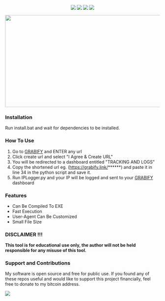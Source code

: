 <p align= "center">
<img src="https://img.shields.io/github/stars/Chainski/IPLogger?style=flat&color=purple"></a>
<img src="https://hits.sh/github.com/Chainski/IPLogger.svg?label=views&color=purple"></a>
<img src="https://img.shields.io/badge/PYTHON-3.10-purple"></a>
<img src="https://img.shields.io/badge/license-GPL--3.0-purple"></a> 
</p>

<p align="center">
  <img width="670" height="300" src="https://user-images.githubusercontent.com/96607632/233469817-39027573-bc5c-4583-a523-0f84c152e738.png">
</p>


### Installation
Run install.bat and wait for dependencies to be installed.

### How To Use


1. Go to [GRABIFY](https://grabify.link) and ENTER any url
2. Click create url and select "I Agree & Create URL"
3. You will be redirected to a dashboard entitled "TRACKING AND LOGS"
4. Copy the shortened url eg. (https://grabify.link/******) and paste it in line 34 in the python script and save it.
5. Run IPLogger.py and your IP will be logged and sent to your [GRABIFY](https://grabify.link) dashboard 


### Features

- Can Be Compiled To EXE
- Fast Execution
- User-Agent Can Be Customized
- Small File Size

### DISCLAIMER !!! 

**This tool is for educational use only, the author will not be held responsible for any misuse of this tool.**

### Support and Contributions
My software is open source and free for public use. 
If you found any of these repos useful and would like to support this project financially, 
feel free to donate to my bitcoin address.

<a href="https://www.blockchain.com/btc/address/16T1fUehoGR4E2sj98u9e9mKuQ7uSLvxRJ"><img src="https://img.shields.io/badge/bitcoin-donate-yellow.svg"></a>


